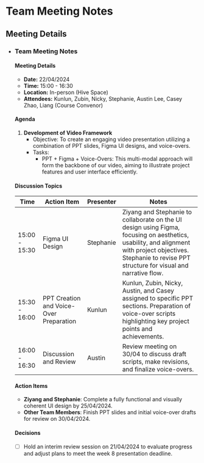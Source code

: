 # Team Meeting Notes

## Meeting Details

- ### Team Meeting Notes

  #### Meeting Details

  - **Date:** 22/04/2024
  - **Time:** 15:00 - 16:30
  - **Location:** In-person (Hive Space)
  - **Attendees:** Kunlun, Zubin, Nicky, Stephanie, Austin Lee, Casey Zhao, Liang (Course Convenor)

  #### Agenda

  1. **Development of Video Framework**
     - Objective: To create an engaging video presentation utilizing a combination of PPT slides, Figma UI designs, and voice-overs.
     - Tasks:
       - PPT + Figma + Voice-Overs: This multi-modal approach will form the backbone of our video, aiming to illustrate project features and user interface efficiently.

  #### Discussion Topics

  | Time          | Action Item                             | Presenter | Notes                                                        |
  | ------------- | --------------------------------------- | --------- | ------------------------------------------------------------ |
  | 15:00 - 15:30 | Figma UI Design                         | Stephanie | Ziyang and Stephanie to collaborate on the UI design using Figma, focusing on aesthetics, usability, and alignment with project objectives. Stephanie to revise PPT structure for visual and narrative flow. |
  | 15:30 - 16:00 | PPT Creation and Voice-Over Preparation | Kunlun    | Kunlun, Zubin, Nicky, Austin, and Casey assigned to specific PPT sections. Preparation of voice-over scripts highlighting key project points and achievements. |
  | 16:00 - 16:30 | Discussion and Review                   | Austin    | Review meeting on 30/04 to discuss draft scripts, make revisions, and finalize voice-overs. |

  #### Action Items 

  - **Ziyang and Stephanie**: Complete a fully functional and visually coherent UI design by 25/04/2024.
  - **Other Team Members**: Finish PPT slides and initial voice-over drafts for review on 30/04/2024.

  #### Decisions 

  - [ ] Hold an interim review session on 21/04/2024 to evaluate progress and adjust plans to meet the week 8 presentation deadline.

  
